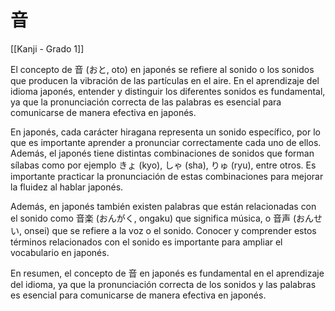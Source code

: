 # 音

[[Kanji - Grado 1]]

El concepto de 音 (おと, oto) en japonés se refiere al sonido o los sonidos que producen la vibración de las partículas en el aire. En el aprendizaje del idioma japonés, entender y distinguir los diferentes sonidos es fundamental, ya que la pronunciación correcta de las palabras es esencial para comunicarse de manera efectiva en japonés.

En japonés, cada carácter hiragana representa un sonido específico, por lo que es importante aprender a pronunciar correctamente cada uno de ellos. Además, el japonés tiene distintas combinaciones de sonidos que forman sílabas como por ejemplo きょ (kyo), しゃ (sha), りゅ (ryu), entre otros. Es importante practicar la pronunciación de estas combinaciones para mejorar la fluidez al hablar japonés.

Además, en japonés también existen palabras que están relacionadas con el sonido como 音楽 (おんがく, ongaku) que significa música, o 音声 (おんせい, onsei) que se refiere a la voz o el sonido. Conocer y comprender estos términos relacionados con el sonido es importante para ampliar el vocabulario en japonés.

En resumen, el concepto de 音 en japonés es fundamental en el aprendizaje del idioma, ya que la pronunciación correcta de los sonidos y las palabras es esencial para comunicarse de manera efectiva en japonés.
